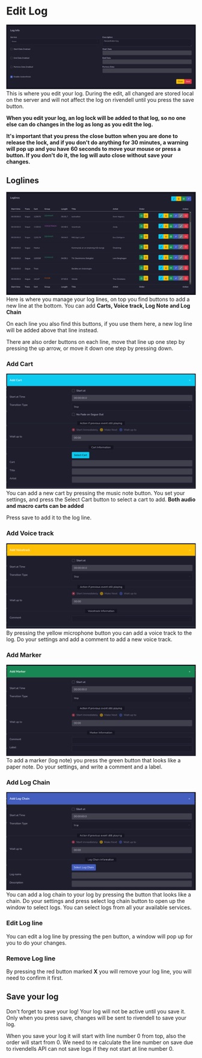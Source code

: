 # Edit Log
![Screenshot](img/editlog.png)
This is where you edit your log. During the edit, all changed are stored local on the server and will not affect the log on rivendell until you press the save button.

**When you edit your log, an log lock will be added to that log, so no one else can do changes in the log as long as you edit the log.**

**It's important that you press the close button when you are done to release the lock, and if you don't do anything for 30 minutes, a warning will pop up and you have 60 seconds to move your mouse or press a button. If you don't do it, the log will auto close without save your changes.**

## Loglines
![Screenshot](img/loglines.png)
Here is where you manage your log lines, on top you find buttons to add a new line at the bottom. You can add **Carts, Voice track, Log Note and Log Chain**

On each line you also find this buttons, if you use them here, a new log line will be added above that line instead.

There are also order buttons on each line, move that line up one step by pressing the up arrow, or move it down one step by pressing down.

### Add Cart
![Screenshot](img/addcartlog.png)
You can add a new cart by pressing the music note button. You set your settings, and press the Select Cart button to select a cart to add. **Both audio and macro carts can be added**

Press save to add it to the log line.

### Add Voice track
![Screenshot](img/addvt.png)
By pressing the yellow microphone button you can add a voice track to the log. Do your settings and add a comment to add a new voice track.

### Add Marker
![Screenshot](img/addmarker.png)
To add a marker (log note) you press the green button that looks like a paper note. Do your settings, and write a comment and a label.

### Add Log Chain
![Screenshot](img/addlogchain.png)
You can add a log chain to your log by pressing the button that looks like a chain. Do your settings and press select log chain button to open up the window to select logs. You can select logs from all your available services.

### Edit Log line
You can edit a log line by pressing the pen button, a window will pop up for you to do your changes.

### Remove Log line
By pressing the red button marked **X** you will remove your log line, you will need to confirm it first.

## Save your log
Don't forget to save your log! Your log will not be active until you save it. Only when you press save, changes will be sent to rivendell to save your log.

When you save your log it will start with line number 0 from top, also the order will start from 0. We need to re calculate the line number on save due to rivendells API can not save logs if they not start at line number 0.